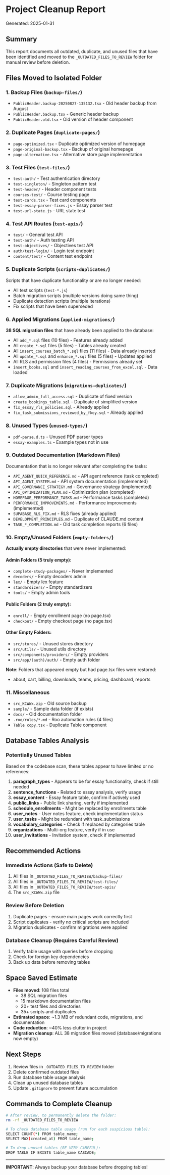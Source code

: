 # Project Cleanup Report
Generated: 2025-01-31

## Summary
This report documents all outdated, duplicate, and unused files that have been identified and moved to the `_OUTDATED_FILES_TO_REVIEW` folder for manual review before deletion.

## Files Moved to Isolated Folder

### 1. Backup Files (`backup-files/`)
- `PublicHeader.backup-20250827-135132.tsx` - Old header backup from August
- `PublicHeader.backup.tsx` - Generic header backup
- `PublicHeader.old.tsx` - Old version of header component

### 2. Duplicate Pages (`duplicate-pages/`)
- `page-optimized.tsx` - Duplicate optimized version of homepage
- `page-original-backup.tsx` - Backup of original homepage
- `page-alternative.tsx` - Alternative store page implementation

### 3. Test Files (`test-files/`)
- `test-auth/` - Test authentication directory
- `test-singleton/` - Singleton pattern test
- `test-header/` - Header component tests
- `courses-test/` - Course testing page
- `test-cards.tsx` - Test card components
- `test-essay-parser-fixes.js` - Essay parser test
- `test-url-state.js` - URL state test

### 4. Test API Routes (`test-apis/`)
- `test/` - General test API
- `test-auth/` - Auth testing API
- `test-objectives/` - Objectives test API
- `auth/test-login/` - Login test endpoint
- `content/test/` - Content test endpoint

### 5. Duplicate Scripts (`scripts-duplicates/`)
Scripts that have duplicate functionality or are no longer needed:
- All test scripts (`test-*.js`)
- Batch migration scripts (multiple versions doing same thing)
- Duplicate detection scripts (multiple iterations)
- Fix scripts that have been superseded

### 6. Applied Migrations (`applied-migrations/`)
**38 SQL migration files** that have already been applied to the database:
- All `add_*.sql` files (10 files) - Features already added
- All `create_*.sql` files (5 files) - Tables already created  
- All `insert_courses_batch_*.sql` files (11 files) - Data already inserted
- All `update_*.sql` and `enhance_*.sql` files (5 files) - Updates applied
- All RLS and permission files (4 files) - Permissions already set
- `insert_books.sql` and `insert_reading_courses_from_excel.sql` - Data loaded

### 7. Duplicate Migrations (`migrations-duplicates/`)
- `allow_admin_full_access.sql` - Duplicate of fixed version
- `create_bookings_table.sql` - Duplicate of simplified version
- `fix_essay_rls_policies.sql` - Already applied
- `fix_task_submissions_reviewed_by_fkey.sql` - Already applied

### 8. Unused Types (`unused-types/`)
- `pdf-parse.d.ts` - Unused PDF parser types
- `essay-examples.ts` - Example types not in use

### 9. Outdated Documentation (Markdown Files)
Documentation that is no longer relevant after completing the tasks:
- `API_AGENT_QUICK_REFERENCE.md` - API agent reference (task completed)
- `API_AGENT_SYSTEM.md` - API system documentation (implemented)
- `API_GOVERNANCE_STRATEGY.md` - Governance strategy (implemented)
- `API_OPTIMIZATION_PLAN.md` - Optimization plan (completed)
- `HOMEPAGE_PERFORMANCE_TASKS.md` - Performance tasks (completed)
- `PERFORMANCE_IMPROVEMENTS.md` - Performance improvements (implemented)
- `SUPABASE_RLS_FIX.md` - RLS fixes (already applied)
- `DEVELOPMENT_PRINCIPLES.md` - Duplicate of CLAUDE.md content
- `TASK_*_COMPLETION.md` - Old task completion reports (6 files)

### 10. Empty/Unused Folders (`empty-folders/`)
**Actually empty directories** that were never implemented:

#### Admin Folders (5 truly empty):
- `complete-study-packages/` - Never implemented
- `decoders/` - Empty decoders admin
- `lex/` - Empty lex feature
- `standardizers/` - Empty standardizers
- `tools/` - Empty admin tools

#### Public Folders (2 truly empty):
- `enroll/` - Empty enrollment page (no page.tsx)
- `checkout/` - Empty checkout page (no page.tsx)

#### Other Empty Folders:
- `src/stores/` - Unused stores directory
- `src/utils/` - Unused utils directory
- `src/components/providers/` - Empty providers
- `src/app/(auth)/auth/` - Empty auth folder

**Note**: Folders that appeared empty but had page.tsx files were restored:
- about, cart, billing, downloads, teams, pricing, dashboard, reports

### 11. Miscellaneous
- `src_KCWWx.zip` - Old source backup
- `sample/` - Sample data folder (if exists)
- `docs/` - Old documentation folder
- `.roo/rules/*.md` - Roo automation rules (4 files)
- `Table copy.tsx` - Duplicate Table component

## Database Tables Analysis

### Potentially Unused Tables
Based on the codebase scan, these tables appear to have limited or no references:

1. **paragraph_types** - Appears to be for essay functionality, check if still needed
2. **sentence_functions** - Related to essay analysis, verify usage
3. **essay_content** - Essay feature table, confirm if actively used
4. **public_links** - Public link sharing, verify if implemented
5. **schedule_enrollments** - Might be replaced by enrollments table
6. **user_notes** - User notes feature, check implementation status
7. **user_tasks** - Might be redundant with task_submissions
8. **vocabulary_categories** - Check if replaced by categories table
9. **organizations** - Multi-org feature, verify if in use
10. **user_invitations** - Invitation system, check if implemented

## Recommended Actions

### Immediate Actions (Safe to Delete)
1. All files in `_OUTDATED_FILES_TO_REVIEW/backup-files/`
2. All files in `_OUTDATED_FILES_TO_REVIEW/test-files/`
3. All files in `_OUTDATED_FILES_TO_REVIEW/test-apis/`
4. The `src_KCWWx.zip` file

### Review Before Deletion
1. Duplicate pages - ensure main pages work correctly first
2. Script duplicates - verify no critical scripts are included
3. Migration duplicates - confirm migrations were applied

### Database Cleanup (Requires Careful Review)
1. Verify table usage with queries before dropping
2. Check for foreign key dependencies
3. Back up data before removing tables

## Space Saved Estimate
- **Files moved**: 108 files total
  - 38 SQL migration files
  - 15 markdown documentation files
  - 20+ test files and directories
  - 35+ scripts and duplicates
- **Estimated space**: ~1.3 MB of redundant code, migrations, and documentation
- **Code reduction**: ~40% less clutter in project
- **Migration cleanup**: ALL 38 migration files moved (database/migrations now empty)

## Next Steps
1. Review files in `_OUTDATED_FILES_TO_REVIEW` folder
2. Delete confirmed outdated files
3. Run database table usage analysis
4. Clean up unused database tables
5. Update `.gitignore` to prevent future accumulation

## Commands to Complete Cleanup

```bash
# After review, to permanently delete the folder:
rm -rf _OUTDATED_FILES_TO_REVIEW

# To check database table usage (run for each suspicious table):
SELECT COUNT(*) FROM table_name;
SELECT MAX(created_at) FROM table_name;

# To drop unused tables (BE VERY CAREFUL):
DROP TABLE IF EXISTS table_name CASCADE;
```

---
**IMPORTANT**: Always backup your database before dropping tables!